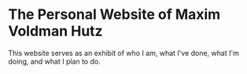 # The Personal Website of Maxim Voldman Hutz
This website serves as an exhibit of who I am, what I've done, what I'm doing,
and what I plan to do.

